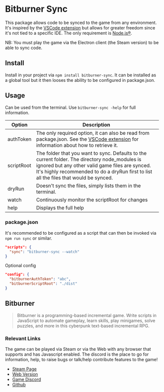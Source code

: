 # Bitburner Sync

This package allows code to be synced to the game from any environment. It's inspired by
the [VSCode extension](https://github.com/bitburner-official/bitburner-vscode) but allows for greater freedom since it's
not tied to a specific IDE. The only requirement is [Node.js®](https://nodejs.org).

NB: You must play the game via the Electron client (the Steam version) to be able to sync code.

## Install

Install in your project via `npm install bitburner-sync`. It can be installed as a global tool  but it then looses the ability to be configured in package.json.

## Usage

Can be used from the terminal. Use `bitburner-sync -help` for full information.

| Option     | Description                                                                                                                                                                                                                                  |
|------------|----------------------------------------------------------------------------------------------------------------------------------------------------------------------------------------------------------------------------------------------|
| authToken  | The only required option, it can also be read from package.json. See the [VSCode extension](https://github.com/bitburner-official/bitburner-vscode) for information about how to retrieve it.                                                |
| scriptRoot | The folder that you want to sync. Defaults to the current folder. The directory node_modules is ignored but any other valid game files are synced. It's highly recommended to do a dryRun first to list all the files that would be synced.  |
| dryRun     | Doesn't sync the files, simply lists them in the terminal.                                                                                                                                                                                   |
| watch      | Continuously monitor the scriptRoot for changes                                                                                                                                                                                              |
| help       | Displays the full help                                                                                                                                                                                                                       |

### package.json

It's recommended to be configured as a script that can then be invoked via `npm run sync` or similar.

```json
"scripts": {
  "sync": "bitburner-sync --watch"
}
```

Optional config

````json
"config": {
  "bitburnerAuthToken": "abc",
  "bitburnerScriptRoot": "./dist"
}
````

## Bitburner

> Bitburner is a programming-based incremental game. Write scripts in JavaScript to automate gameplay, learn skills, play minigames, solve puzzles, and more in this cyberpunk text-based incremental RPG.

### Relevant Links

The game can be played via Steam or via the Web with any browser that supports and has Javascript enabled. The discord
is the place to go for information, help, to raise bugs or talk/help contribute features to the game!

- [Steam Page](https://store.steampowered.com/app/1812820/Bitburner/)
- [Web Version](https://danielyxie.github.io/bitburner/)
- [Game Discord](https://discord.gg/TFc3hKD)
- [Github](https://github.com/danielyxie/bitburner/)
